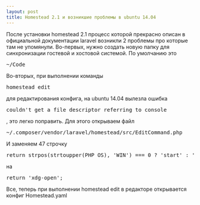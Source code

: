 ```yaml
---
layout: post
title: Homestead 2.1 и возникшие проблемы в ubuntu 14.04
---
```

После установки homestead 2.1 процесс которой прекрасно описан в официальной документации laravel возникли 2 проблемы про которые там не упомянули. 
Во-первых, нужно создать новую папку для синхронизации гостевой и хостовой системой. По умолчанию это 
<pre class="prettyprint">~/Code</pre>
Во-вторых, при выполнении команды 
<pre class="prettyprint">homestead edit</pre>для редактирования конфига, на ubuntu 14.04 вылезла ошибка 
<pre class="prettyprint">couldn't get a file descriptor referring to console</pre>, это легко поправить. Для этого открываем файл <pre class="prettyprint">~/.composer/vendor/laravel/homestead/src/EditCommand.php</pre> И заменяем 47 строчку 
<pre class="prettyprint">return strpos(strtoupper(PHP_OS), 'WIN') === 0 ? 'start' : 'open';</pre>
на 
<pre class="prettyprint">return 'xdg-open';</pre>
Все, теперь при выполнении homestead edit в редакторе открывается конфиг Homestead.yaml
